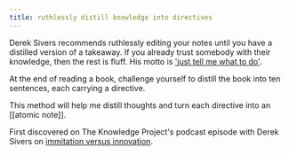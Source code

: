 ```yaml
---
title: ruthlessly distill knowledge into directives
---
```


Derek Sivers recommends ruthlessly editing your notes until you have a distilled version of a takeaway. If you already trust somebody with their knowledge, then the rest is fluff. His motto is ['just tell me what to do'](https://sive.rs/2do).

At the end of reading a book, challenge yourself to distill the book into ten sentences, each carrying a directive.

This method will help me distill thoughts and turn each directive into an [[atomic note]].

First discovered on The Knowledge Project's podcast episode with Derek Sivers on [immitation versus innovation](https://fs.blog/knowledge-project/derek-sivers/).